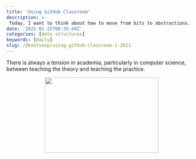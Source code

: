 ```yaml
---
title: 'Using GitHub Classroom'
description: >-
 Today, I want to think about how to move from bits to abstractions.
date: '2021-01-25T08:35:49Z'
categories: [data structures]
keywords: [daily]
slug: /@kootsoop/using-github-classroom-1-2021
---
```

There is always a tension in academia, particularly in computer science, between teaching the theory and teaching the practice.


<p align="center">
<img src="https://kootsoop.github.io/images/aletra_fpga_ep4ce6e22c8n.jpg" width="300" height="200">
</p>

